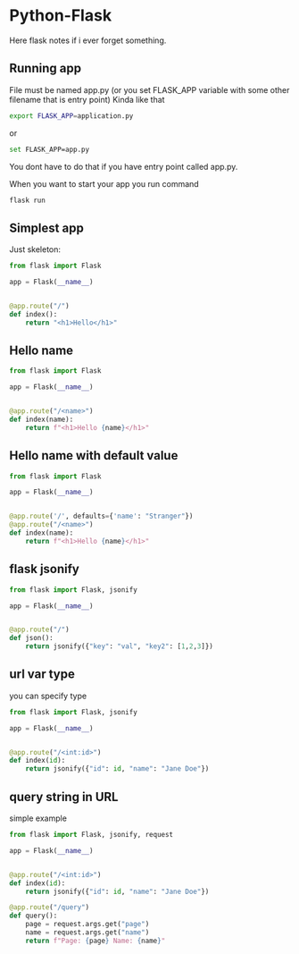 # Python-Flask
Here flask notes if i ever forget something.

## Running app
File must be named app.py (or you set FLASK_APP variable with some other filename that is entry point)
Kinda like that 
```sh
export FLASK_APP=application.py
```
or
```sh
set FLASK_APP=app.py
```
You dont have to do that if you have entry point called app.py.

When you want to start your app you run command
```sh
flask run
```

## Simplest app
Just skeleton:
```python
from flask import Flask

app = Flask(__name__)


@app.route("/")
def index():
    return "<h1>Hello</h1>"
```

## Hello name
```python
from flask import Flask

app = Flask(__name__)


@app.route("/<name>")
def index(name):
    return f"<h1>Hello {name}</h1>"
```

## Hello name with default value
```python
from flask import Flask

app = Flask(__name__)


@app.route('/', defaults={'name': "Stranger"})
@app.route("/<name>")
def index(name):
    return f"<h1>Hello {name}</h1>"
```

## flask jsonify
```python
from flask import Flask, jsonify

app = Flask(__name__)


@app.route("/")
def json():
    return jsonify({"key": "val", "key2": [1,2,3]})
```
## url var type
you can specify type
```python
from flask import Flask, jsonify

app = Flask(__name__)


@app.route("/<int:id>")
def index(id):
    return jsonify({"id": id, "name": "Jane Doe"})
```

## query string in URL
simple example
```python
from flask import Flask, jsonify, request

app = Flask(__name__)


@app.route("/<int:id>")
def index(id):
    return jsonify({"id": id, "name": "Jane Doe"})

@app.route("/query")
def query():
    page = request.args.get("page")
    name = request.args.get("name")
    return f"Page: {page} Name: {name}"
```